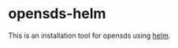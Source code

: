 # opensds-helm
This is an installation tool for opensds using [helm](https://github.com/kubernetes/helm).
